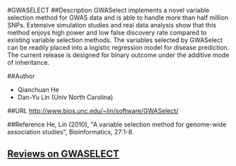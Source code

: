 #GWASELECT
##Description
GWASelect implements a novel variable selection method for GWAS data and is able to handle more than half million SNPs. Extensive simulation studies and real data analysis show that this method enjoys high power and low false discovery rate compared to existing variable selection methods. The variables selected by GWASelect can be readily placed into a logistic regression model for disease prediction. The current release is designed for binary outcome under the additive mode of inheritance.

##Author
* Qianchuan He
* Dan-Yu Lin (Univ North Carolina)

##URL
http://www.bios.unc.edu/~lin/software/GWASelect/

##Reference
He, Lin (2010), "A variable selection method for genome-wide association studies", Bioinformatics, 27:1-8.


## [Reviews on GWASELECT](https://github.com/gaow/genetic-analysis-software/issues/194)